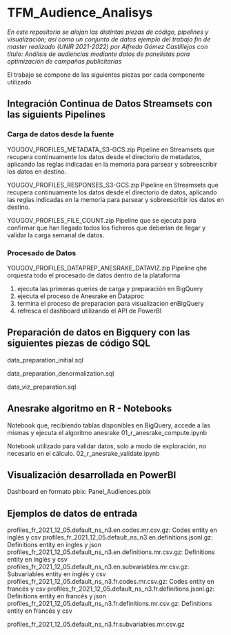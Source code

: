 # TFM_Audience_Analisys

_En este repositorio se alojan las distintas piezas de código, pipelines y visualización; así como un conjunto de datos ejemplo del trabajo fin de master realizado (UNIR 2021-2022) por Alfredo Gómez Castillejos con título: Análisis de audiencias mediante datos de panelistas para optimización de campañas publicitarias_

El trabajo se compone de las siguientes piezas por cada componente utilizado

## Integración Continua de Datos Streamsets con las siguients Pipelines

### Carga de datos desde la fuente 

YOUGOV_PROFILES_METADATA_S3-GCS.zip
Pipeline en Streamsets que recupera continuamente los datos desde el directorio de metadatos, aplicando las reglas indicadas en la memoria para parsear y sobreescribir los datos en destino.

YOUGOV_PROFILES_RESPONSES_S3-GCS.zip
Pipeline en Streamsets que recupera continuamente los datos desde el directorio de datos, aplicando las reglas indicadas en la memoria para parsear y sobreescribir los datos en destino.

YOUGOV_PROFILES_FILE_COUNT.zip
Pipeline que se ejecuta para confirmar que han llegado todos los ficheros que deberían de llegar y validar la carga semanal de datos.


### Procesado de Datos

YOUGOV_PROFILES_DATAPREP_ANESRAKE_DATAVIZ.zip
Pipeline qhe orquesta todo el procesado de datos dentro de la plataforma
1) ejecuta las primeras queries de carga y preparación en BigQuery
2) ejecuta el proceso de Anesrake en Dataproc
3) termina el proceso de preparacion para visualizacion enBigQuery
4) refresca el dashboard utilizando el API de PowerBI




## Preparación de datos en Bigquery con las siguientes piezas de código SQL
data_preparation_initial.sql



data_preparation_denormalization.sql


data_viz_preparation.sql





## Anesrake algoritmo en R - Notebooks

Notebook que, recibiendo tablas disponibles en BigQuery, accede a las mismas y ejecuta el algoritmo anesrake
01_r_anesrake_compute.ipynb

Notebook utilizado para validar datos, solo a modo de exploración, no necesario en el cálculo.
02_r_anesrake_validate.ipynb



## Visualización desarrollada en PowerBI


Dashboard en formato pbix: Panel_Audiences.pbix


## Ejemplos de datos de entrada

profiles_fr_2021_12_05.default_ns_n3.en.codes.mr.csv.gz: Codes entity en inglés y csv 
profiles_fr_2021_12_05.default_ns_n3.en.definitions.jsonl.gz: Definitions entity en ingles y json
profiles_fr_2021_12_05.default_ns_n3.en.definitions.mr.csv.gz: Definitions entity en inglés y csv
profiles_fr_2021_12_05.default_ns_n3.en.subvariables.mr.csv.gz: Subvariables entity en inglés y csv
profiles_fr_2021_12_05.default_ns_n3.fr.codes.mr.csv.gz: Codes entity en francés y csv
profiles_fr_2021_12_05.default_ns_n3.fr.definitions.jsonl.gz: Definitions entity en francés y json
profiles_fr_2021_12_05.default_ns_n3.fr.definitions.mr.csv.gz: Definitions entity en francés y csv

profiles_fr_2021_12_05.default_ns_n3.fr.subvariables.mr.csv.gz

